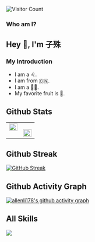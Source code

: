 ![Visitor Count](https://profile-counter.glitch.me/allenli178/count.svg)

### Who am I?  

## Hey 👋, I'm 子殊  
  
### My Introduction  

- I am a ♌.
- I am from 🇨🇳.
- I am a 👨‍🎓.
- My favorite fruit is 🍍.  
  
## Github Stats  

<table><tr><td valign="top" width="50%">

<img src="https://github-readme-stats.vercel.app/api?username=allenli178&show_icons=true&count_private=true&theme=onedark&hide_border=true" align="left" style="width: 100%" />

</td><td valign="top" width="50%">

<img src="https://github-readme-stats.vercel.app/api/top-langs/?username=allenli178&hide_border=true&theme=onedark&layout=compact" align="left" style="width: 100%" /></td></tr></table>

## Github Streak
[![GitHub Streak](https://streak-stats.demolab.com?user=allenli178&theme=ocean-dark&locale=zh_Hans)](https://git.io/streak-stats)

## Github Activity Graph
[![allenli178's github activity graph](https://github-readme-activity-graph.cyclic.app/graph?username=allenli178&theme=vue)](https://github.com/ashutosh00710/github-readme-activity-graph)


## All Skills
<p>
 <a href="https://skillicons.dev">
    <img src="https://skillicons.dev/icons?i=git,astro,arduino,azure,bash,bevy,css,deno,html,js,linux,md,nodejs,nuxtjs,postgres,prisma,redis,rollupjs,rust,sass,sqlite,solidjs,tailwind,tauri,ts,vite,vue,wasm,windicss,py" />
  </a>
</p>
